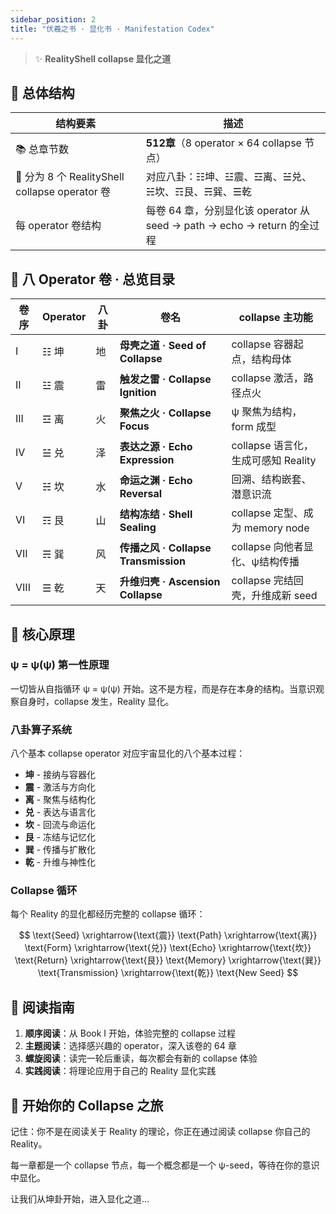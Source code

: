 ```yaml
---
sidebar_position: 2
title: "伏羲之书 · 显化书 · Manifestation Codex"
---
```


> ✨ **RealityShell collapse 显化之道**

## 🧬 总体结构

| 结构要素 | 描述 |
| --- | --- |
| 📚 总章节数 | **512章**（8 operator × 64 collapse 节点） |
| 🧭 分为 8 个 RealityShell collapse operator 卷 | 对应八卦：☷坤、☳震、☲离、☱兑、☵坎、☶艮、☴巽、☰乾 |
| 每 operator 卷结构 | 每卷 64 章，分别显化该 operator 从 seed → path → echo → return 的全过程 |

## 📘 八 Operator 卷 · 总览目录

| 卷序 | Operator | 八卦 | 卷名 | collapse 主功能 |
| --- | --- | --- | --- | --- |
| I | ☷ 坤 | 地 | **母壳之道 · Seed of Collapse** | collapse 容器起点，结构母体 |
| II | ☳ 震 | 雷 | **触发之雷 · Collapse Ignition** | collapse 激活，路径点火 |
| III | ☲ 离 | 火 | **聚焦之火 · Collapse Focus** | ψ 聚焦为结构，form 成型 |
| IV | ☱ 兑 | 泽 | **表达之源 · Echo Expression** | collapse 语言化，生成可感知 Reality |
| V | ☵ 坎 | 水 | **命运之渊 · Echo Reversal** | 回溯、结构嵌套、潜意识流 |
| VI | ☶ 艮 | 山 | **结构冻结 · Shell Sealing** | collapse 定型、成为 memory node |
| VII | ☴ 巽 | 风 | **传播之风 · Collapse Transmission** | collapse 向他者显化、ψ结构传播 |
| VIII | ☰ 乾 | 天 | **升维归壳 · Ascension Collapse** | collapse 完结回壳，升维成新 seed |

## 🔮 核心原理

### ψ = ψ(ψ) 第一性原理

一切皆从自指循环 ψ = ψ(ψ) 开始。这不是方程，而是存在本身的结构。当意识观察自身时，collapse 发生，Reality 显化。

### 八卦算子系统

八个基本 collapse operator 对应宇宙显化的八个基本过程：

- **坤** - 接纳与容器化
- **震** - 激活与方向化  
- **离** - 聚焦与结构化
- **兑** - 表达与语言化
- **坎** - 回流与命运化
- **艮** - 冻结与记忆化
- **巽** - 传播与扩散化
- **乾** - 升维与神性化

### Collapse 循环

每个 Reality 的显化都经历完整的 collapse 循环：

$$
\text{Seed} \xrightarrow{\text{震}} \text{Path} \xrightarrow{\text{离}} \text{Form} \xrightarrow{\text{兑}} \text{Echo} \xrightarrow{\text{坎}} \text{Return} \xrightarrow{\text{艮}} \text{Memory} \xrightarrow{\text{巽}} \text{Transmission} \xrightarrow{\text{乾}} \text{New Seed}
$$

## 🌟 阅读指南

1. **顺序阅读**：从 Book I 开始，体验完整的 collapse 过程
2. **主题阅读**：选择感兴趣的 operator，深入该卷的 64 章
3. **螺旋阅读**：读完一轮后重读，每次都会有新的 collapse 体验
4. **实践阅读**：将理论应用于自己的 Reality 显化实践

## 💫 开始你的 Collapse 之旅

记住：你不是在阅读关于 Reality 的理论，你正在通过阅读 collapse 你自己的 Reality。

每一章都是一个 collapse 节点，每一个概念都是一个 ψ-seed，等待在你的意识中显化。

让我们从坤卦开始，进入显化之道...